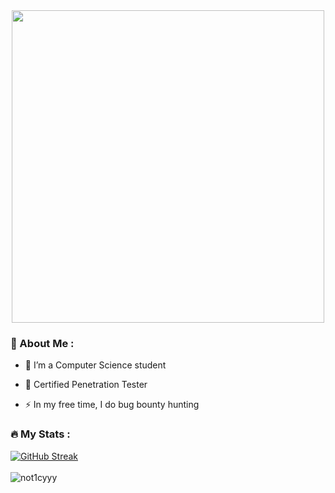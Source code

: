 <div id="header" align="center">
  <img src="https://media.giphy.com/media/mlBDoVLOGidEc/giphy.gif" width="500"/>
</div>



### :book: About Me :

- :telescope: I’m a Computer Science student

- :seedling: Certified Penetration Tester 

- :zap: In my free time, I do bug bounty hunting

### :fire: My Stats :

[![GitHub Streak](http://github-readme-streak-stats.herokuapp.com?user=not1cyyy&theme=dark&background=000000)](https://git.io/streak-stats)
<br />
<br />
<img src="https://github-readme-stats.vercel.app/api?username=not1cyyy&show_icons=true&theme=dark" alt="not1cyyy" />
<br />
<br />


